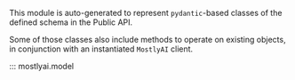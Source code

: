 This module is auto-generated to represent `pydantic`-based classes of the defined schema in the Public API.

Some of those classes also include methods to operate on existing objects, in conjunction with an instantiated `MostlyAI` client.

::: mostlyai.model

